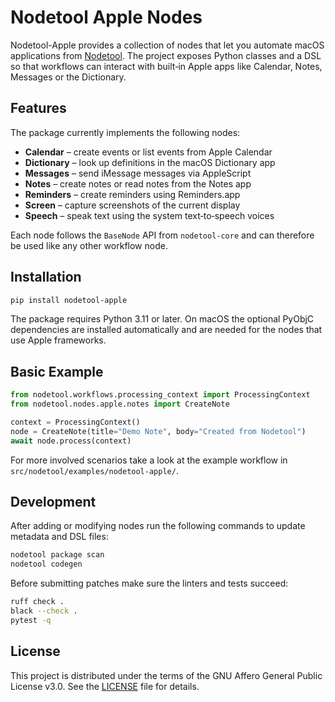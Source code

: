 # Nodetool Apple Nodes

Nodetool-Apple provides a collection of nodes that let you automate macOS
applications from [Nodetool](https://github.com/nodetool-ai/nodetool).  The
project exposes Python classes and a DSL so that workflows can interact with
built‑in Apple apps like Calendar, Notes, Messages or the Dictionary.

## Features

The package currently implements the following nodes:

- **Calendar** – create events or list events from Apple Calendar
- **Dictionary** – look up definitions in the macOS Dictionary app
- **Messages** – send iMessage messages via AppleScript
- **Notes** – create notes or read notes from the Notes app
- **Reminders** – create reminders using Reminders.app
- **Screen** – capture screenshots of the current display
- **Speech** – speak text using the system text‑to‑speech voices

Each node follows the `BaseNode` API from `nodetool-core` and can therefore be
used like any other workflow node.

## Installation

```bash
pip install nodetool-apple
```

The package requires Python 3.11 or later.  On macOS the optional PyObjC
dependencies are installed automatically and are needed for the nodes that use
Apple frameworks.

## Basic Example

```python
from nodetool.workflows.processing_context import ProcessingContext
from nodetool.nodes.apple.notes import CreateNote

context = ProcessingContext()
node = CreateNote(title="Demo Note", body="Created from Nodetool")
await node.process(context)
```

For more involved scenarios take a look at the example workflow in
`src/nodetool/examples/nodetool-apple/`.

## Development

After adding or modifying nodes run the following commands to update metadata and DSL files:

```bash
nodetool package scan
nodetool codegen
```

Before submitting patches make sure the linters and tests succeed:

```bash
ruff check .
black --check .
pytest -q
```

## License

This project is distributed under the terms of the GNU Affero General Public
License v3.0. See the [LICENSE](LICENSE) file for details.
